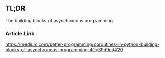 ## TL;DR
The building blocks of asynchronous programming

### Article Link
https://medium.com/better-programming/coroutines-in-python-building-blocks-of-asynchronous-programming-40c39d9ed420

